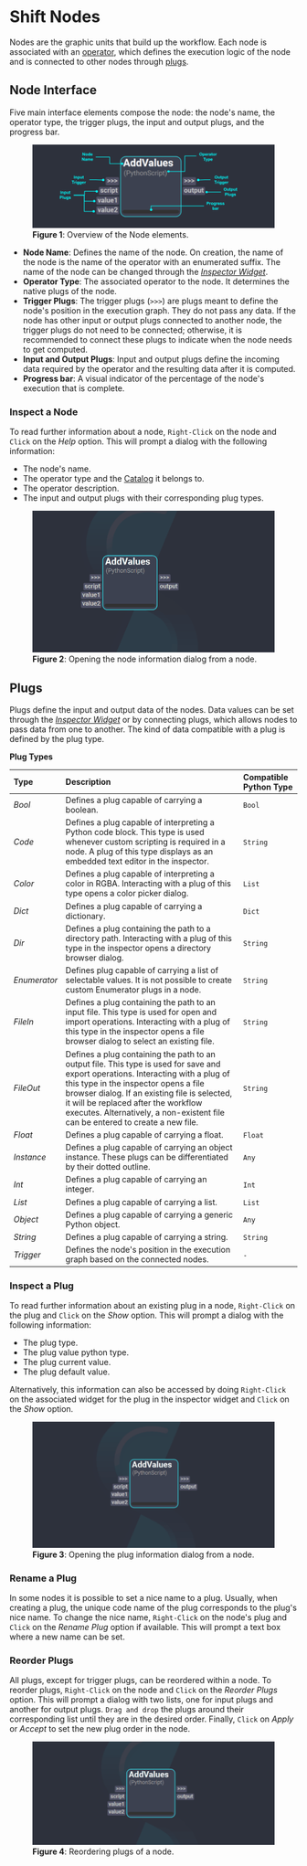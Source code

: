 # Shift Nodes

Nodes are the graphic units that build up the workflow. Each node is associated with an [operator](../../getting_started/basics/terminology#operator), which defines the execution logic of the node and is connected to other nodes through [plugs](../../getting_started/basics/terminology#plug).

## Node Interface

Five main interface elements compose the node: the node's name, the operator type, the trigger plugs, the input and output plugs, and the progress bar.

<figure>
    <img src="images/node_ui.png" alt="Node UI">
    <figcaption><b>Figure 1</b>: Overview of the Node elements.</figcaption>
</figure>

* **Node Name**: Defines the name of the node. On creation, the name of the node is the name of the operator with an enumerated suffix. The name of the node can be changed through the [*Inspector Widget*](../getting_started/basics/ui_overview#the-inspector).
* **Operator Type**: The associated operator to the node. It determines the native plugs of the node.
* **Trigger Plugs**: The trigger plugs (`>>>`) are plugs meant to define the node's position in the execution graph. They do not pass any data. If the node has other input or output plugs connected to another node, the trigger plugs do not need to be connected; otherwise, it is recommended to connect these plugs to indicate when the node needs to get computed.
* **Input and Output Plugs**: Input and output plugs define the incoming data required by the operator and the resulting data after it is computed. 
* **Progress bar**: A visual indicator of the percentage of the node's execution that is complete. 

### Inspect a Node

To read further information about a node, `Right-Click` on the node and `Click` on the *Help* option. This will prompt a dialog with the following information:

* The node's name.
* The operator type and the [Catalog](../reference/catalogs/catalogs) it belongs to.
* The operator description.
* The input and output plugs with their corresponding plug types.

<figure>
    <img src="images/shift_operator_dialog.gif" alt="Shift Node Information Dialog">
    <figcaption><b>Figure 2</b>: Opening the node information dialog from a node.</figcaption>
</figure>

## Plugs

Plugs define the input and output data of the nodes. Data values can be set through the [*Inspector Widget*](../getting_started/basics/ui_overview#the-inspector) or by connecting plugs, which allows nodes to pass data from one to another. The kind of data compatible with a plug is defined by the plug type.

**Plug Types**

| Type | Description | Compatible Python Type |
| :--- | :---------- | :---|
| *Bool* | Defines a plug capable of carrying a boolean.|`Bool`|
| *Code* | Defines a plug capable of interpreting a Python code block. This type is used whenever custom scripting is required in a node. A plug of this type displays as an embedded text editor in the inspector. |`String`|
| *Color* | Defines a plug capable of interpreting a color in RGBA. Interacting with a plug of this type opens a color picker dialog.|`List`|
| *Dict* | Defines a plug capable of carrying a dictionary.|`Dict`|
| *Dir* | Defines a plug containing the path to a directory path. Interacting with a plug of this type in the inspector opens a directory browser dialog.|`String`|
| *Enumerator* | Defines plug capable of carrying a list of selectable values. It is not possible to create custom Enumerator plugs in a node.|`String`|
| *FileIn* | Defines a plug containing the path to an input file. This type is used for open and import operations. Interacting with a plug of this type in the inspector opens a file browser dialog to select an existing file.|`String`|
| *FileOut* | Defines a plug containing the path to an output file. This type is used for save and export operations. Interacting with a plug of this type in the inspector opens a file browser dialog.  If an existing file is selected, it will be replaced after the workflow executes. Alternatively, a non-existent file can be entered to create a new file. |`String`|
| *Float* | Defines a plug capable of carrying a float.|`Float`|
| *Instance* | Defines a plug capable of carrying an object instance. These plugs can be differentiated by their dotted outline.|`Any`|
| *Int* | Defines a plug capable of carrying an integer.|`Int`|
| *List* | Defines a plug capable of carrying a list.|`List`|
| *Object* | Defines a plug capable of carrying a generic Python object.|`Any`|
| *String* | Defines a plug capable of carrying a string.|`String`|
| *Trigger* | Defines the node's position in the execution graph based on the connected nodes.|`-`|

### Inspect a Plug

To read further information about an existing plug in a node, `Right-Click` on the plug and `Click` on the *Show* option. This will prompt a dialog with the following information:

* The plug type.
* The plug value python type.
* The plug current value.
* The plug default value.

Alternatively, this information can also be accessed by doing `Right-Click` on the associated widget for the plug in the inspector widget and `Click` on the *Show* option. 

<figure>
    <img src="images/shift_plug_dialog.gif" alt="Shift Plug Information Dialog">
    <figcaption><b>Figure 3</b>: Opening the plug information dialog from a node.</figcaption>
</figure>

### Rename a Plug

In some nodes it is possible to set a nice name to a plug. Usually, when creating a plug, the unique code name of the plug corresponds to the plug's nice name. To change the nice name, `Right-Click` on the node's plug and `Click` on the *Rename Plug* option if available. This will prompt a text box where a new name can be set.

### Reorder Plugs

All plugs, except for trigger plugs, can be reordered within a node. To reorder plugs, `Right-Click` on the node and `Click` on the *Reorder Plugs* option. This will prompt a dialog with two lists, one for input plugs and another for output plugs. `Drag and drop` the plugs around their corresponding list until they are in the desired order. Finally, `Click` on *Apply* or *Accept* to set the new plug order in the node.

<figure>
    <img src="images/shift_plug_reorder.gif" alt="Shift Plug Reordering">
    <figcaption><b>Figure 4</b>: Reordering plugs of a node.</figcaption>
</figure>
